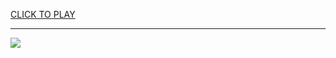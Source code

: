 
<a href="https://premium76.site?title=unblocked_games_site&ref=13M">CLICK TO PLAY</a></h3>
<hr>

<a href="https://premium76.site?title=unblocked_games_site&ref=13M"><img src="https://clearcache.store/games.png"></a>


